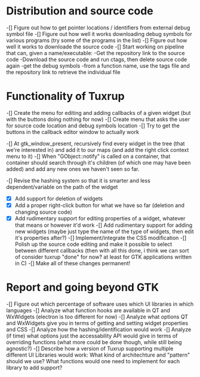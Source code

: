 # Distribution and source code
-[] Figure out how to get pointer locations / identifiers from external debug symbol file
-[] Figure out how well it works downloading debug symbols for various programs (try some of the programs in the list)
-[] Figure out how well it works to downloade the source code
-[] Start working on pipeline that can, given a name/executable:
    -Get the repository link to the source code
    -Download the source code and run ctags, then delete source code again
    -get the debug symbols
    -from a function name, use the tags file and the repository link to retrieve the individual file 

# Functionality of Tuxrup
-[] Create the menu for editing and adding callbacks of a given widget (but with the buttons doing nothing for now)
-[] Create menu that asks the user for source code location and debug symbols location
-[] Try to get the buttons in the callback editor window to actually work

-[] At gtk_window_present, recursively find every widget in the tree (that we're interested in) and add it to our maps (and add the right click context menu to it)
-[] When "GObject::notify" is called on a container, that container should search through it's children (of which one may have been added) and add any new ones we haven't seen so far. 

-[] Revise the hashing system so that it is smarter and less dependent/variable on the path of the widget
-[x] Add support for deletion of widgets
-[x] Add a proper right-click button for what we have so far (deletion and changing source code)
-[x] Add rudimentary support for editing properties of a widget, whatever that means or however it'd work
-[] Add rudimentary support for adding new widgets (maybe just type the name of the type of widgets, then edit it's properties after?)
-[] Implement/integrate the CSS modification
-[] Polish up the source code editing and make it possible to select between different callbacks 
(then with all this done, i think we can sort of consider tuxrup "done" for now? at least for GTK applications written in C)
-[] Make all of these changes permanent!

# Report and going beyond GTK
-[] Figure out which percentage of software uses which UI libraries in which languages
-[] Analyze what function hooks are available in QT and WxWidgets (electron is too different for now)
-[] Analyze what options QT and WxWidgets give you in terms of getting and setting widget properties and CSS
-[] Analyze how the hashing/identification would work 
-[] Analyze (if time) what options just the accessability API would give in terms of overriding functions (what more could be done though, while still being agnostic?)
-[] Describe how a version of Tuxrup supporting multiple different UI Libraries would work: What kind of architechture and "pattern" should we use? What functions would one need to implement for each library to add support?





